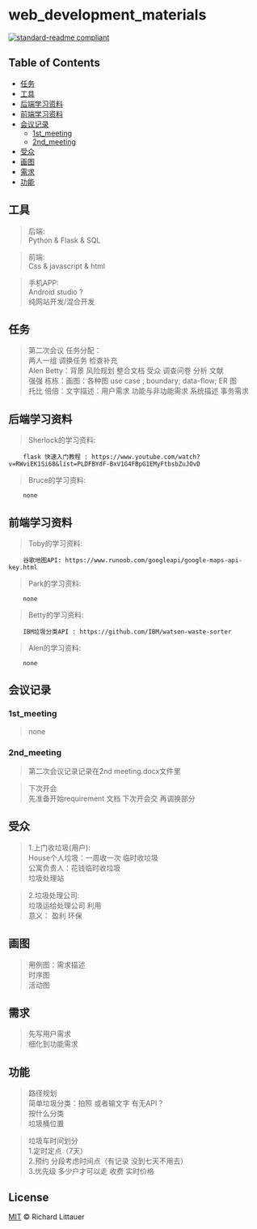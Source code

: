 # web_development_materials

[![standard-readme compliant](https://img.shields.io/badge/readme%20style-standard-brightgreen.svg?style=flat-square)](https://github.com/RichardLitt/standard-readme)


## Table of Contents
- [任务](#任务)
- [工具](#工具)
- [后端学习资料](#后端学习资料)
- [前端学习资料](#前端学习资料)
- [会议记录](#会议记录)
	- [1st_meeting](#1st_meeting)
	- [2nd_meeting](#2nd_meeting)
- [受众](#受众)
- [画图](#画图)
- [需求](#需求)
- [功能](#功能)

## 工具  

>后端:  
Python & Flask & SQL  

>前端:   
Css & javascript & html  

>手机APP:   
Android studio ?     
纯网站开发/混合开发   


## 任务  

>第二次会议 任务分配：  
两人一组 调换任务 检查补充  
Alen Betty：背景 风险规划 整合文档 受众 调查问卷 分析 文献  
强强 栋栋：画图：各种图 use case ; boundary; data-flow; ER 图  
托比 倍倍：文字描述：用户需求 功能与非功能需求 系统描述 事务需求 


## 后端学习资料
>Sherlock的学习资料:

		flask 快速入门教程 : https://www.youtube.com/watch?v=RWviEK1Si68&list=PLDFBYdF-BxV1G4FBpG1EMyFtbsbZuJOvD

>Bruce的学习资料:

		none


## 前端学习资料

>Toby的学习资料:

		谷歌地图API: https://www.runoob.com/googleapi/google-maps-api-key.html

>Park的学习资料:
		
		none

>Betty的学习资料:
		
		IBM垃圾分类API : https://github.com/IBM/watson-waste-sorter

>Alen的学习资料:
		
		none


## 会议记录



### 1st_meeting

>none

### 2nd_meeting

>第二次会议记录记录在2nd meeting.docx文件里  
 

>下次开会  
先准备开始requirement 文档 下次开会交 再调换部分  



## 受众  
>1.上门收垃圾(用户):  
House个人垃圾：一周收一次 临时收垃圾  
公寓负责人：花钱临时收垃圾  
垃圾处理站  

>2.垃圾处理公司:  
垃圾运给处理公司 利用         
意义： 盈利 环保  

## 画图 
>用例图：需求描述  
时序图  
活动图  

## 需求   
>先写用户需求  
细化到功能需求  

## 功能   
>路径规划  
简单垃圾分类：拍照 或者输文字 有无API？  
按什么分类  
垃圾桶位置  

>垃圾车时间划分  
1.定时定点（7天）  
2.预约 分段考虑时间点（有记录 没到七天不用去）  
3.优先级 多少户才可以走 收费 实时价格  





## License

[MIT](LICENSE) © Richard Littauer
